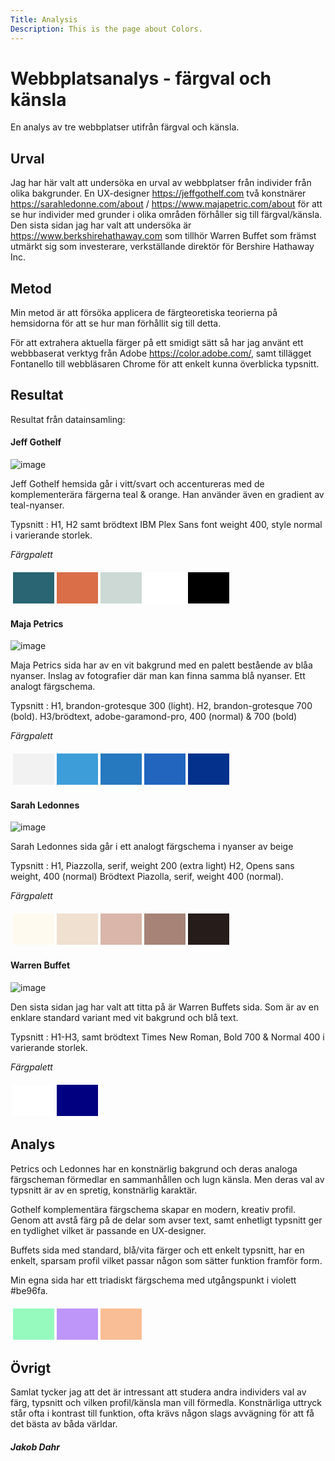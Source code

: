 ```yaml
---
Title: Analysis
Description: This is the page about Colors.
---
```


# Webbplatsanalys - färgval och känsla


En analys av tre webbplatser utifrån färgval och känsla.   

## Urval


Jag har här valt att undersöka en urval av webbplatser från individer från olika bakgrunder. En UX-designer https://jeffgothelf.com två konstnärer https://sarahledonne.com/about / https://www.majapetric.com/about för att se hur individer med grunder i olika områden förhåller sig till färgval/känsla. Den sista sidan jag har valt att undersöka är https://www.berkshirehathaway.com som tillhör Warren Buffet som främst utmärkt sig som investerare, verkställande direktör för Bershire Hathaway Inc.


## Metod


Min metod är att försöka applicera de färgteoretiska teorierna på hemsidorna för att se hur man förhållit sig till detta.

För att extrahera aktuella färger på ett smidigt sätt så har jag använt ett webbbaserat verktyg från Adobe https://color.adobe.com/, samt tillägget Fontanello till webbläsaren Chrome för att enkelt kunna överblicka typsnitt.


## Resultat


Resultat från datainsamling:


#### Jeff Gothelf


![image](../../assets/img/jeffgothelf.jpg)

Jeff Gothelf hemsida går i vitt/svart och accentureras med de komplementerära färgerna teal & orange. Han använder även en gradient av teal-nyanser.

Typsnitt : H1, H2 samt brödtext IBM Plex Sans font weight 400, style normal i varierande storlek.

*Färgpalett*
<table style="border-spacing: 4px; border-collapse: separate">
<tr>
<td style="height: 50px; width: 50px; background-color: #296573">
<td style="height: 50px; width: 50px; background-color: #D96E48">
<td style="height: 50px; width: 50px; background-color: #CCD9D5">
<td style="height: 50px; width: 50px; background-color: #FFFFFF">
<td style="height: 50px; width: 50px; background-color: #000000">
</tr>
</table>


#### Maja Petrics


![image](../../assets/img/majapetric.jpg)

Maja Petrics sida har av en vit bakgrund med en palett bestående av blåa nyanser.
Inslag  av fotografier där man kan finna samma blå nyanser. Ett analogt färgschema.

Typsnitt : H1, brandon-grotesque 300 (light).
H2, brandon-grotesque 700 (bold).
H3/brödtext, adobe-garamond-pro, 400 (normal) & 700 (bold)

*Färgpalett*
<table style="border-spacing: 4px; border-collapse: separate">
<tr>
<td style="height: 50px; width: 50px; background-color: #F2F2F2">
<td style="height: 50px; width: 50px; background-color: #3D9DD9">
<td style="height: 50px; width: 50px; background-color: #2678BF">
<td style="height: 50px; width: 50px; background-color: #2165BF">
<td style="height: 50px; width: 50px; background-color: #03318C">
</tr>
</table>


#### Sarah Ledonnes


![image](../../assets/img/sarahledonne.jpg)

Sarah Ledonnes sida går i ett analogt färgschema i nyanser av beige

Typsnitt : H1, Piazzolla, serif, weight 200 (extra light)
H2, Opens sans weight, 400 (normal)
Brödtext Piazolla, serif, weight 400 (normal).

*Färgpalett*

<table style="border-spacing: 4px; border-collapse: separate">
<tr>
<td style="height: 50px; width: 50px; background-color: #FEFAEF">
<td style="height: 50px; width: 50px; background-color: #F0E0D0">
<td style="height: 50px; width: 50px; background-color: #D9B6A9">
<td style="height: 50px; width: 50px; background-color: #A68376">
<td style="height: 50px; width: 50px; background-color: #261C1A">
</tr>
</table>


#### Warren Buffet


![image](../../assets/img/warrenbuffet.jpg)

Den sista sidan jag har valt att titta på är Warren Buffets sida. Som är av en enklare standard variant med vit bakgrund och blå text.

Typsnitt : H1-H3, samt brödtext Times New Roman, Bold 700 & Normal 400 i varierande storlek.

*Färgpalett*

<table style="border-spacing: 4px; border-collapse: separate">
<tr>
<td style="height: 50px; width: 50px; background-color: #FFFFFF">
<td style="height: 50px; width: 50px; background-color: #000080">
</tr>
</table>


## Analys


Petrics och Ledonnes har en konstnärlig bakgrund och deras analoga färgscheman förmedlar en sammanhållen och lugn känsla. Men deras val av typsnitt är av en spretig, konstnärlig karaktär.

Gothelf komplementära färgschema skapar en modern, kreativ profil. Genom att avstå färg på de delar som avser text, samt enhetligt typsnitt ger en tydlighet vilket är passande en UX-designer.

Buffets sida med standard, blå/vita färger och ett enkelt typsnitt, har en enkelt, sparsam profil vilket passar någon som sätter funktion framför form.

Min egna sida har ett triadiskt färgschema med utgångspunkt i violett #be96fa.

<table style="border-spacing: 4px; border-collapse: separate">
<tr>
<td style="height: 50px; width: 50px; background-color: #96fabe">
<td style="height: 50px; width: 50px; background-color: #be96fa">
<td style="height: 50px; width: 50px; background-color: #fabe96">
</tr>
</table>

## Övrigt

Samlat tycker jag att det är intressant att studera andra individers val av färg, typsnitt och vilken profil/känsla man vill förmedla. Konstnärliga uttryck står ofta i kontrast till funktion, ofta krävs någon slags avvägning för att få det bästa av båda världar.  

##### Jakob Dahr
